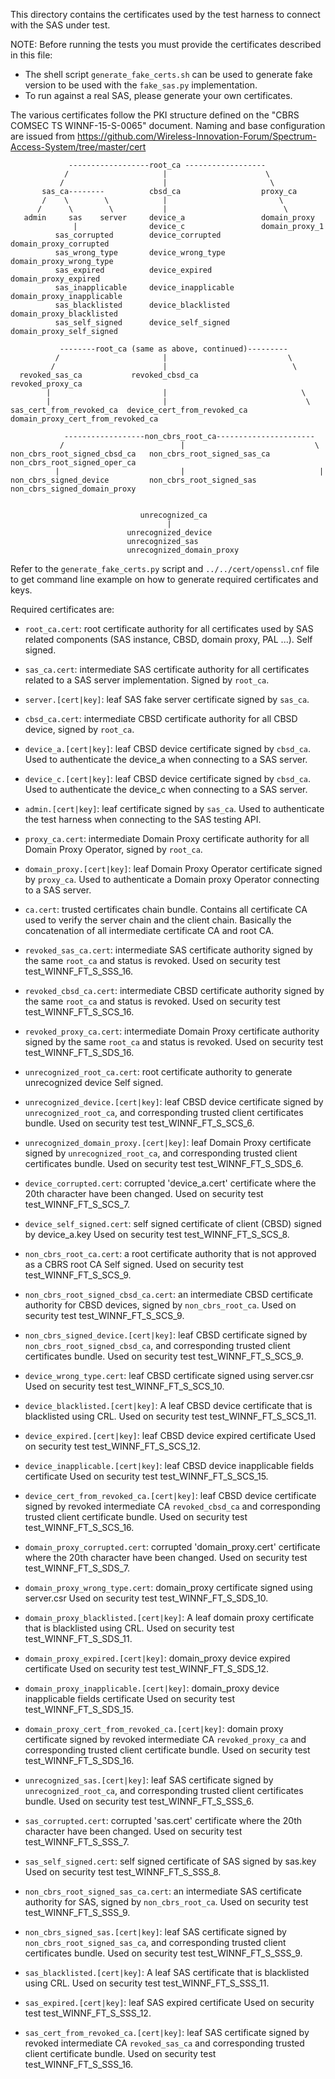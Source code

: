 This directory contains the certificates used by the test harness to connect
with the SAS under test.

NOTE: Before running the tests you must provide the certificates described in
this file:
- The shell script `generate_fake_certs.sh` can be used to generate fake version
  to be used with the `fake_sas.py` implementation.
- To run against a real SAS, please generate your own certificates.

The various certificates follow the PKI structure defined on the "CBRS COMSEC TS
WINNF-15-S-0065" document. Naming and base configuration are issued from
https://github.com/Wireless-Innovation-Forum/Spectrum-Access-System/tree/master/cert

```
             ------------------root_ca ------------------
            /                     |                      \
           /                      |                       \
       sas_ca--------          cbsd_ca                  proxy_ca
       /    \        \            |                         \
      /      \        \           |                          \
   admin     sas    server     device_a                 domain_proxy
              |                device_c                 domain_proxy_1
          sas_corrupted        device_corrupted         domain_proxy_corrupted
          sas_wrong_type       device_wrong_type        domain_proxy_wrong_type
          sas_expired          device_expired           domain_proxy_expired
          sas_inapplicable     device_inapplicable      domain_proxy_inapplicable
          sas_blacklisted      device_blacklisted       domain_proxy_blacklisted
          sas_self_signed      device_self_signed       domain_proxy_self_signed

           --------root_ca (same as above, continued)---------
          /                       |                           \
         /                        |                            \
  revoked_sas_ca           revoked_cbsd_ca                revoked_proxy_ca
        |                         |                              \
        |                         |                               \
sas_cert_from_revoked_ca  device_cert_from_revoked_ca  domain_proxy_cert_from_revoked_ca
 
            ------------------non_cbrs_root_ca----------------------
           /                          |                             \
non_cbrs_root_signed_cbsd_ca   non_cbrs_root_signed_sas_ca  non_cbrs_root_signed_oper_ca
          |                           |                              |
non_cbrs_signed_device         non_cbrs_root_signed_sas     non_cbrs_signed_domain_proxy


                             unrecognized_ca
                                   |
                          unrecognized_device
                          unrecognized_sas
                          unrecognized_domain_proxy
```

Refer to the `generate_fake_certs.py` script and `../../cert/openssl.cnf` file
to get command line example on how to generate required certificates and keys.

Required certificates are:

* `root_ca.cert`: root certificate authority for all certificates used by SAS
  related components (SAS instance, CBSD, domain proxy, PAL ...). Self signed.

* `sas_ca.cert`: intermediate SAS certificate authority for all certificates
  related to a SAS server implementation. Signed by `root_ca`.

* `server.[cert|key]`: leaf SAS fake server certificate signed by `sas_ca`.

* `cbsd_ca.cert`: intermediate CBSD certificate authority for all CBSD device,
  signed by `root_ca`.

* `device_a.[cert|key]`: leaf CBSD device certificate signed by `cbsd_ca`.
  Used to authenticate the device_a when connecting to a SAS server.

* `device_c.[cert|key]`: leaf CBSD device certificate signed by `cbsd_ca`.
  Used to authenticate the device_c when connecting to a SAS server.

* `admin.[cert|key]`: leaf certificate signed by `sas_ca`.
  Used to authenticate the test harness when connecting to the SAS testing API.

* `proxy_ca.cert`: intermediate Domain Proxy certificate authority for
  all Domain Proxy Operator, signed by `root_ca`.

* `domain_proxy.[cert|key]`: leaf Domain Proxy Operator certificate signed by
  `proxy_ca`.
  Used to authenticate a Domain proxy Operator connecting to a SAS server.

* `ca.cert`: trusted certificates chain bundle. Contains all certificate CA
  used to verify the server chain and the client chain. Basically the
  concatenation of all intermediate certificate CA and root CA.

* `revoked_sas_ca.cert`: intermediate SAS certificate authority signed by the same `root_ca` and status is
revoked. Used on security test test_WINNF_FT_S_SSS_16.

* `revoked_cbsd_ca.cert`: intermediate CBSD certificate authority signed by the same `root_ca` and status is
revoked. Used on security test test_WINNF_FT_S_SCS_16.

* `revoked_proxy_ca.cert`: intermediate Domain Proxy certificate authority signed by the same `root_ca` and status is
revoked. Used on security test test_WINNF_FT_S_SDS_16.

* `unrecognized_root_ca.cert`: root certificate authority to generate unrecognized device
  Self signed.
  
* `unrecognized_device.[cert|key]`: leaf CBSD device certificate signed by
  `unrecognized_root_ca`, and corresponding trusted client certificates bundle.
  Used on security test test_WINNF_FT_S_SCS_6.

* `unrecognized_domain_proxy.[cert|key]`: leaf Domain Proxy certificate signed by
  `unrecognized_root_ca`, and corresponding trusted client certificates bundle.
  Used on security test test_WINNF_FT_S_SDS_6.

* `device_corrupted.cert`: corrupted 'device_a.cert' certificate where the 20th character have been changed.
  Used on security test test_WINNF_FT_S_SCS_7.
  
* `device_self_signed.cert`: self signed certificate of client (CBSD) signed by device_a.key
  Used on security test test_WINNF_FT_S_SCS_8.
  
* `non_cbrs_root_ca.cert`: a root certificate authority that is not approved as a CBRS root CA
  Self signed.
  Used on security test test_WINNF_FT_S_SCS_9.
  
* `non_cbrs_root_signed_cbsd_ca.cert`: an intermediate CBSD certificate authority for CBSD devices,
  signed by `non_cbrs_root_ca`.
  Used on security test test_WINNF_FT_S_SCS_9.
  
* `non_cbrs_signed_device.[cert|key]`: leaf CBSD certificate signed by
  `non_cbrs_root_signed_cbsd_ca`, and corresponding trusted client certificates bundle.
  Used on security test test_WINNF_FT_S_SCS_9.
  
* `device_wrong_type.cert`: leaf CBSD certificate signed using server.csr 
  Used on security test test_WINNF_FT_S_SCS_10.
  
* `device_blacklisted.[cert|key]`: A leaf CBSD device certificate that is blacklisted using CRL. 
  Used on security test test_WINNF_FT_S_SCS_11.
  
* `device_expired.[cert|key]`: leaf CBSD device expired certificate
  Used on security test test_WINNF_FT_S_SCS_12.

* `device_inapplicable.[cert|key]`: leaf CBSD device inapplicable fields certificate
  Used on security test test_WINNF_FT_S_SCS_15.

* `device_cert_from_revoked_ca.[cert|key]`: leaf CBSD device certificate signed by revoked intermediate CA 
  `revoked_cbsd_ca` and corresponding trusted client certificate bundle.
   Used on security test test_WINNF_FT_S_SCS_16.

* `domain_proxy_corrupted.cert`: corrupted 'domain_proxy.cert' certificate where the 20th character have been changed.
  Used on security test test_WINNF_FT_S_SDS_7.

* `domain_proxy_wrong_type.cert`: domain_proxy certificate signed using server.csr 
  Used on security test test_WINNF_FT_S_SDS_10.
  
* `domain_proxy_blacklisted.[cert|key]`: A leaf domain proxy certificate that is blacklisted using CRL. 
  Used on security test test_WINNF_FT_S_SDS_11.
  
* `domain_proxy_expired.[cert|key]`: domain_proxy device expired certificate
  Used on security test test_WINNF_FT_S_SDS_12.

* `domain_proxy_inapplicable.[cert|key]`: domain_proxy device inapplicable fields certificate
  Used on security test test_WINNF_FT_S_SDS_15.
  
* `domain_proxy_cert_from_revoked_ca.[cert|key]`: domain proxy certificate signed by revoked intermediate CA 
  `revoked_proxy_ca` and corresponding trusted client certificate bundle.
   Used on security test test_WINNF_FT_S_SDS_16.

* `unrecognized_sas.[cert|key]`: leaf SAS certificate signed by
  `unrecognized_root_ca`, and corresponding trusted client certificates bundle.
  Used on security test test_WINNF_FT_S_SSS_6.
  
* `sas_corrupted.cert`: corrupted 'sas.cert' certificate where the 20th character have been changed.
  Used on security test test_WINNF_FT_S_SSS_7.
  
* `sas_self_signed.cert`: self signed certificate of SAS signed by sas.key
  Used on security test test_WINNF_FT_S_SSS_8.
  
* `non_cbrs_root_signed_sas_ca.cert`: an intermediate SAS certificate authority for SAS,
  signed by `non_cbrs_root_ca`.
  Used on security test test_WINNF_FT_S_SSS_9.
  
* `non_cbrs_signed_sas.[cert|key]`: leaf SAS certificate signed by
  `non_cbrs_root_signed_sas_ca`, and corresponding trusted client certificates bundle.
  Used on security test test_WINNF_FT_S_SSS_9.
  
* `sas_blacklisted.[cert|key]`: A leaf SAS certificate that is blacklisted using CRL.
  Used on security test test_WINNF_FT_S_SSS_11.

* `sas_expired.[cert|key]`: leaf SAS expired certificate
  Used on security test test_WINNF_FT_S_SSS_12.

* `sas_cert_from_revoked_ca.[cert|key]`: leaf SAS certificate signed by revoked intermediate CA 
  `revoked_sas_ca` and corresponding trusted client certificate bundle.
   Used on security test test_WINNF_FT_S_SSS_16.
